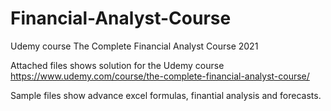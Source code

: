 # Financial-Analyst-Course
Udemy course The Complete Financial Analyst Course 2021

Attached files shows solution for the Udemy course https://www.udemy.com/course/the-complete-financial-analyst-course/

Sample files show advance excel formulas, finantial analysis and forecasts.
